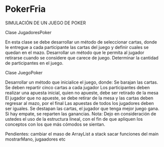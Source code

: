 # PokerFria
SIMULACIÓN DE UN JUEGO DE POKER

Clase JugadoresPoker

En esta clase se debe desarrollar un método de seleccionar cartas, donde le entregue a cada participante las cartas del juego y definir cuales se quedan en el mazo. Desarrollar un método que le permita al jugador retirarse cuando se considere que carece de juego. Determinar la cantidad de participantes en el juego.

Clase JuegoPoker

Desarrollar un método que inicialice el juego, donde: Se barajan las cartas. Se deben repartir cinco cartas a cada jugador Los participantes deben realizar una apuesta inicial, quien no apueste, debe ser retirado de la mesa El jugador que no apueste, se debe retirar de la mesa y las cartas deben regresar al mazo, por el final Las apuestas de todos los jugadores deben ser iguales. Se destapan las cartas, el jugador que tenga mejor juego gana. Si hay empate, se reparten las ganancias. Nota: Dejo en consideración de ustedes el uso de la estructura lineal, con el fin de que apliquen los conceptos con los que más cómodos se sientan.

Pendientes:
  cambiar el maso de ArrayList a stack
  sacar funciones del main mostrarMano, jugaadores etc
